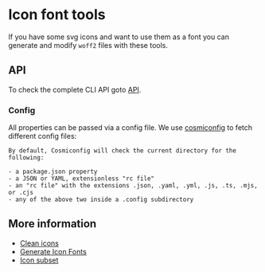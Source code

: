 # Icon font tools

If you have some svg icons and want to use them as a font you can generate and modify `woff2` files with these tools.

## API

To check the complete CLI API goto [API](./docs/API.md).

### Config

All properties can be passed via a config file. We use [cosmiconfig](https://github.com/cosmiconfig/cosmiconfig) to fetch different config files:

```shell
By default, Cosmiconfig will check the current directory for the following:

- a package.json property
- a JSON or YAML, extensionless "rc file"
- an "rc file" with the extensions .json, .yaml, .yml, .js, .ts, .mjs, or .cjs
- any of the above two inside a .config subdirectory
```

## More information

- [Clean icons](./docs/CleanIcons.md)
- [Generate Icon Fonts](./docs/GenerateIconFonts.md)
- [Icon subset](./docs/IconSubset.md)
